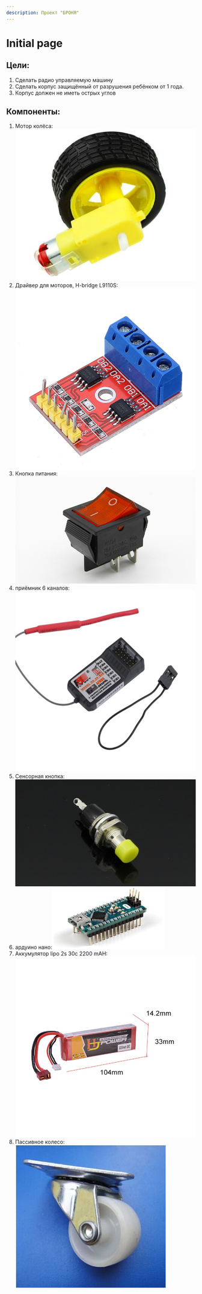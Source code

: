 ```yaml
---
description: Проект "БРОНЯ"
---
```


# Initial page

## Цели:

1. Сделать радио управляемую машину
2. Сделать корпус защищённый от разрушения ребёнком от 1 года.
3. Корпус должен не иметь острых углов

## Компоненты:

1. Мотор колёса:![](.gitbook/assets/motor.jpg)
2. Драйвер для моторов, H-bridge L9110S:![](.gitbook/assets/driver.jpg) 
3. Кнопка питания:![](.gitbook/assets/switch.jpg) 
4. приёмник 6 каналов:[![](.gitbook/assets/receiver.jpg)](https://fccid.io/N4ZFLYSKYIA6B/User-Manual/User-Manual-2578917) 
5. Сенсорная кнопка:![](.gitbook/assets/switch-touch.jpg) 
6. ардуино нано:![](.gitbook/assets/arduino-nano.jpg) 
7. Аккумулятор lipo 2s 30c 2200 mAH:![](.gitbook/assets/lipo.jpg) 
8. Пассивное колесо:![](.gitbook/assets/rolic.jpg) 

